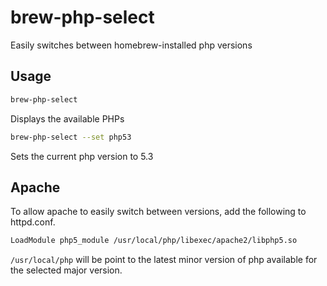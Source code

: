 # brew-php-select
Easily switches between homebrew-installed php versions

## Usage

```bash
brew-php-select
```

Displays the available PHPs

```bash
brew-php-select --set php53
```

Sets the current php version to 5.3

## Apache

To allow apache to easily switch between versions, add the following to httpd.conf.

```bash
LoadModule php5_module /usr/local/php/libexec/apache2/libphp5.so
```

```/usr/local/php``` will be point to the latest minor version of php available for the selected major version.